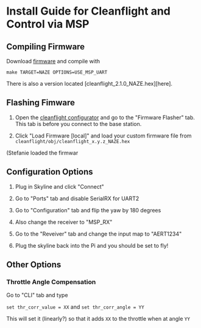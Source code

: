 # Install Guide for Cleanflight and Control via MSP

## Compiling Firmware

Download [firmware](https://github.com/cleanflight/cleanflight) and compile with

`make TARGET=NAZE OPTIONS=USE_MSP_UART`

There is also a version located [cleanflight_2.1.0_NAZE.hex][here]. 

## Flashing Fimware

1. Open the [cleanflight configurator](https://chrome.google.com/webstore/detail/cleanflight-configurator/enacoimjcgeinfnnnpajinjgmkahmfgb)
and go to the "Firmware Flasher" tab.  This tab is before you connect to the base station. 

2. Click "Load Firmware \[local\]" and load your custom firmware file from 
`cleanflight/obj/cleanflight_x.y.z_NAZE.hex`

(Stefanie loaded the firmwar

## Configuration Options

1. Plug in Skyline and click "Connect"

2. Go to "Ports" tab and disable SerialRX for UART2

3. Go to "Configuration" tab and flip the yaw by 180 degrees

4. Also change the receiver to "MSP_RX"

5. Go to the "Reveiver" tab and change the input map to "AERT1234"

6. Plug the skyline back into the Pi and you should be set to fly!

## Other Options

### Throttle Angle Compensation

Go to "CLI" tab and type

`set thr_corr_value = XX` and `set thr_corr_angle = YY`

This will set it (linearly?) so that it adds `XX` to the throttle when at angle `YY`
